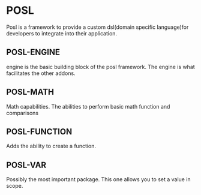 POSL
===========

Posl is a framework to provide a custom dsl(domain specific language)for developers to integrate into their application.

POSL-ENGINE
-----------
engine is the basic building block of the posl framework. The engine is what facilitates the other addons.

POSL-MATH
-----------
Math capabilities. The abilities to perform basic math function and comparisons

POSL-FUNCTION
-----------
Adds the ability to create a function.

POSL-VAR
----------
Possibly the most important package. This one allows you to set a value in scope. 

